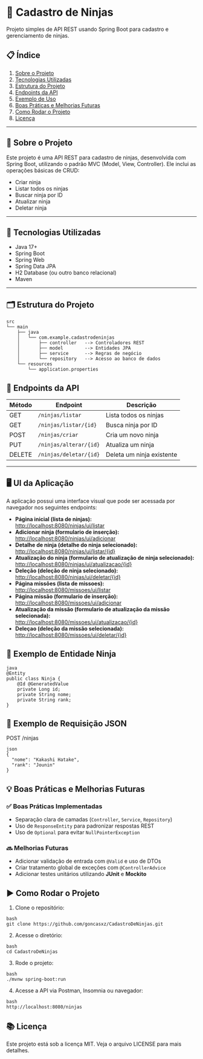 # 🥷 Cadastro de Ninjas

Projeto simples de API REST usando Spring Boot para cadastro e gerenciamento de ninjas.

## 📋 Índice

1. [Sobre o Projeto](#sobre-o-projeto)  
2. [Tecnologias Utilizadas](#tecnologias-utilizadas)  
3. [Estrutura do Projeto](#estrutura-do-projeto)  
4. [Endpoints da API](#endpoints-da-api)  
5. [Exemplo de Uso](#exemplo-de-uso)  
6. [Boas Práticas e Melhorias Futuras](#boas-práticas-e-melhorias-futuras)  
7. [Como Rodar o Projeto](#como-rodar-o-projeto)  
8. [Licença](#licença) 

---

## 📌 Sobre o Projeto

Este projeto é uma API REST para cadastro de ninjas, desenvolvida com Spring Boot, utilizando o padrão MVC (Model, View, Controller). Ele inclui as operações básicas de CRUD:

- Criar ninja
- Listar todos os ninjas
- Buscar ninja por ID
- Atualizar ninja
- Deletar ninja

---

## 🚀 Tecnologias Utilizadas

- Java 17+
- Spring Boot
- Spring Web
- Spring Data JPA
- H2 Database (ou outro banco relacional)
- Maven

---

## 🗂️ Estrutura do Projeto

```
src
└── main
    ├── java
    │   └── com.example.cadastrodeninjas
    │       ├── controller   --> Controladores REST
    │       ├── model        --> Entidades JPA
    │       ├── service      --> Regras de negócio
    │       └── repository   --> Acesso ao banco de dados
    └── resources
        └── application.properties
```

## 🔗 Endpoints da API

| Método | Endpoint                | Descrição               |
|--------|-------------------------|-------------------------|
| GET    | `/ninjas/listar`        | Lista todos os ninjas   |
| GET    | `/ninjas/listar/{id}`   | Busca ninja por ID      |
| POST   | `/ninjas/criar`         | Cria um novo ninja      |
| PUT    | `/ninjas/alterar/{id}`  | Atualiza um ninja       |
| DELETE | `/ninjas/deletar/{id}`  | Deleta um ninja existente |

---

## 🖥️ UI da Aplicação

A aplicação possui uma interface visual que pode ser acessada por navegador nos seguintes endpoints:

- **Página inicial (lista de ninjas):**  
  [http://localhost:8080/ninjas/ui/listar](http://localhost:8080/ninjas/ui/listar)
- **Adicionar ninja (formulario de inserção):**  
  [http://localhost:8080/ninjas/ui/adicionar](http://localhost:8080/ninjas/ui/adicionar)
- **Detalhe de ninja (detalhe do ninja selecionado):**  
  [http://localhost:8080/ninjas/ui/listar/{id}](http://localhost:8080/ninjas/ui/listar/{id})
- **Atualização do ninja (formulario de atualização de ninja selecionado):**  
  [http://localhost:8080/ninjas/ui/atualizacao/{id}](http://localhost:8080/ninjas/ui/atualizacao/{id})
- **Deleção (deleção de ninja selecionado):**  
  [http://localhost:8080/ninjas/ui/deletar/{id}](http://localhost:8080/ninjas/ui/deletar/{id})
- **Página missões (lista de missoes):**  
  [http://localhost:8080/missoes/ui/listar](http://localhost:8080/missoes/ui/listar)
- **Página missão (formulario de inserção):**  
  [http://localhost:8080/missoes/ui/adicionar](http://localhost:8080/missoes/ui/adicionar)
- **Atualização da missão (formulario de atualização da missão selecionada):**  
  [http://localhost:8080/missoes/ui/atualizacao/{id}](http://localhost:8080/missoes/ui/atualizacao/{id})
- **Deleçao (deleção da missão selecionada):**  
  [http://localhost:8080/missoes/ui/deletar/{id}](http://localhost:8080/missoes/ui/deletar/{id})
  


## 📌 Exemplo de Entidade Ninja
```
java
@Entity
public class Ninja {
    @Id @GeneratedValue
    private Long id;
    private String nome;
    private String rank;
}
```

## 🧪 Exemplo de Requisição JSON

POST /ninjas
```
json
{
  "nome": "Kakashi Hatake",
  "rank": "Jounin"
}

```

## 💡 Boas Práticas e Melhorias Futuras

### ✅ Boas Práticas Implementadas
- Separação clara de camadas (`Controller`, `Service`, `Repository`)
- Uso de `ResponseEntity` para padronizar respostas REST
- Uso de `Optional` para evitar `NullPointerException`

### 🔜 Melhorias Futuras
- Adicionar validação de entrada com `@Valid` e uso de DTOs
- Criar tratamento global de exceções com `@ControllerAdvice`
- Adicionar testes unitários utilizando **JUnit** e **Mockito**


## ▶️ Como Rodar o Projeto

1. Clone o repositório:
```
bash
git clone https://github.com/goncasxz/CadastroDeNinjas.git
```

2. Acesse o diretório:
```
bash
cd CadastroDeNinjas
```

3. Rode o projeto:
```
bash
./mvnw spring-boot:run
```

4. Acesse a API via Postman, Insomnia ou navegador:
```
bash
http://localhost:8080/ninjas
```

## 📚 Licença
Este projeto está sob a licença MIT. Veja o arquivo LICENSE para mais detalhes.

